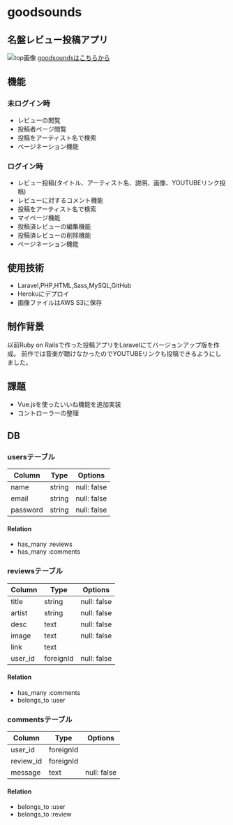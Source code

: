 # goodsounds


## 名盤レビュー投稿アプリ
![top画像](https://user-images.githubusercontent.com/62545741/98650144-d5cf1500-237b-11eb-8648-111533b76f47.png)
[goodsoundsはこちらから](https://goodsound2.herokuapp.com/)


## 機能
### 未ログイン時
- レビューの閲覧
- 投稿者ページ閲覧
- 投稿をアーティスト名で検索
- ページネーション機能

### ログイン時
- レビュー投稿(タイトル、アーティスト名、説明、画像、YOUTUBEリンク投稿)
- レビューに対するコメント機能
- 投稿をアーティスト名で検索
- マイページ機能
- 投稿済レビューの編集機能
- 投稿済レビューの削除機能
- ページネーション機能

## 使用技術
- Laravel,PHP,HTML,Sass,MySQL,GitHub
- Herokuにデプロイ
- 画像ファイルはAWS S3に保存

## 制作背景
以前Ruby on Railsで作った投稿アプリをLaravelにてバージョンアップ版を作成。
前作では音楽が聴けなかったのでYOUTUBEリンクも投稿できるようにしました。

## 課題
- Vue.jsを使ったいいね機能を追加実装
- コントローラーの整理

## DB

### usersテーブル
|Column|Type|Options|
|------|----|-------|
|name|string|null: false|
|email|string|null: false|
|password|string|null: false|
#### Relation
- has_many :reviews
- has_many :comments

### reviewsテーブル
|Column|Type|Options|
|------|----|-------|
|title|string|null: false|
|artist|string|null: false|
|desc|text|null: false|
|image|text|null: false|
|link|text|  |
|user_id|foreignId|null: false|
#### Relation
- has_many :comments
- belongs_to :user

### commentsテーブル
|Column|Type|Options|
|------|----|-------|
|user_id|foreignId|  |
|review_id|foreignId|  |
|message|text|null: false|
#### Relation
- belongs_to :user
- belongs_to :review

